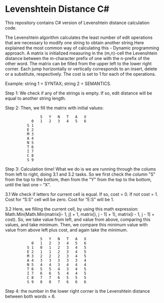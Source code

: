 # Levenshtein Distance C#
This repository contains C# version of Levenshtein distance calculation code.

  The Levenshtein algorithm calculates the least number of edit operations that are necessary to modify one string to obtain another string.Here explained the most common way of calculating this - Dynamic programming approach. 
  A matrix is initialized measuring in the (m,n)-cell the Levenshtein distance between the m-character prefix of one with the n-prefix of the other word. The matrix can be filled from the upper left to the lower right corner. Each jump horizontally or vertically corresponds to an insert, delete or a substitute, respectively. The cost is set to 1 for each of the operations. 

Example: string 1 = SYNTAX; string 2 = SEMANTICS.

Step 1: We check if any of the strings is empty. If so, edit distance will be equal to another string length.

Step 2: Then, we fill the matrix with initial values:
              
              		S	Y	N	T	A	X
              	0	1	2	3	4	5	6
              S	1						
              E	2						
              M	3						
              A	4						
              N	5						
              T	6						
              I	7						
              C	8						
              S	9						

Step 3: Calculation time! What we do is we are running through the colums from left to right, doing 3.1 and 3.2 tasks. So we first check the column "S"  from the top to the bottom, then from the "Y" from the top to the bottom, until the last one – “X”.

3.1 We check if letters for current cell is equal. If so, cost = 0. If not cost = 1. Cost for “S:S” cell will be zero. Cost for “E:S” will be 1.

3.2 Here, we filling the current cell, by using this math expression: Math.Min(Math.Min(matrix[i- 1, j] + 1, matrix[i, j - 1] + 1), matrix[i - 1, j - 1] + cost). So, we take value from left, and value from above, comparing this values, and take minimum. Then, we compare this minimum value with value from above left plus cost, and again take the minimum.    

              		S	Y	N	T	A	X
              	0	1	2	3	4	5	6
              S	1	0	1	2	3	4	5
              E	2	1	1	2	3	4	5
              M	3	2	2	2	3	4	5
              A	4	3	3	3	3	3	4
              N	5	4	4	3	4	4	4
              T	6	5	5	4	3	4	5
              I	7	6	6	5	4	4	5
              C	8	7	7	6	5	5	5
              S	9	8	8	7	6	6	6

Step 4: the number in the lower right corner is the Levenshtein distance between both words = 6.
